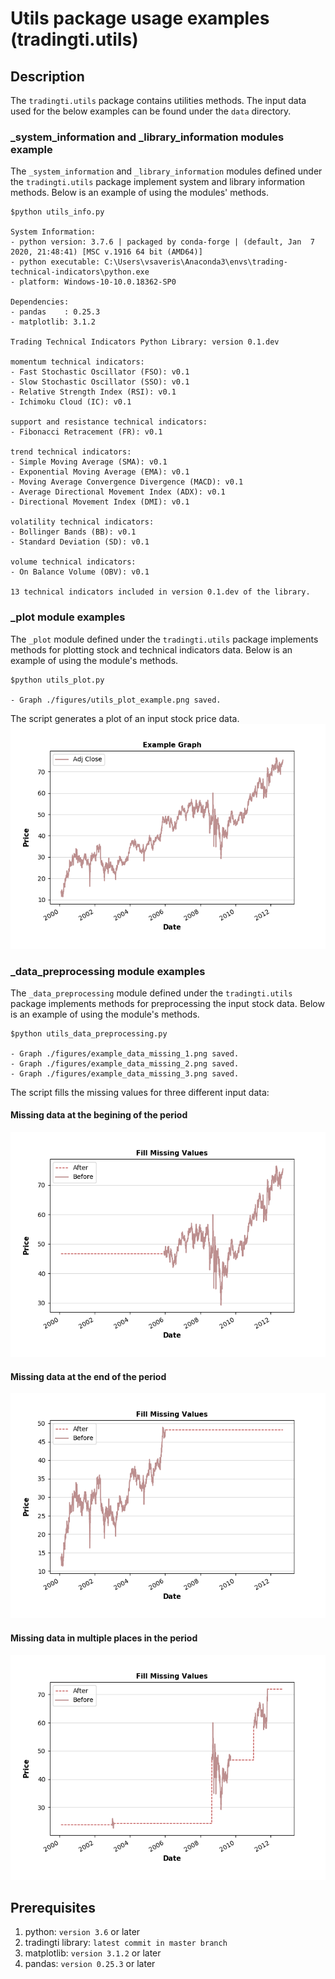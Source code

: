 # Utils package usage examples (tradingti.utils)
## Description
The `tradingti.utils` package contains utilities methods. The input data used for the below examples can be found under the `data` directory.

### _system_information and _library_information modules example
The `_system_information` and `_library_information` modules defined under the `tradingti.utils` package implement system and library information methods. Below is an example of using the modules' methods.
```
$python utils_info.py

System Information:
- python version: 3.7.6 | packaged by conda-forge | (default, Jan  7 2020, 21:48:41) [MSC v.1916 64 bit (AMD64)]
- python executable: C:\Users\vsaveris\Anaconda3\envs\trading-technical-indicators\python.exe
- platform: Windows-10-10.0.18362-SP0

Dependencies:
- pandas    : 0.25.3
- matplotlib: 3.1.2

Trading Technical Indicators Python Library: version 0.1.dev

momentum technical indicators:
- Fast Stochastic Oscillator (FSO): v0.1
- Slow Stochastic Oscillator (SSO): v0.1
- Relative Strength Index (RSI): v0.1
- Ichimoku Cloud (IC): v0.1

support and resistance technical indicators:
- Fibonacci Retracement (FR): v0.1

trend technical indicators:
- Simple Moving Average (SMA): v0.1
- Exponential Moving Average (EMA): v0.1
- Moving Average Convergence Divergence (MACD): v0.1
- Average Directional Movement Index (ADX): v0.1
- Directional Movement Index (DMI): v0.1

volatility technical indicators:
- Bollinger Bands (BB): v0.1
- Standard Deviation (SD): v0.1

volume technical indicators:
- On Balance Volume (OBV): v0.1

13 technical indicators included in version 0.1.dev of the library.
```

### _plot module examples
The `_plot` module defined under the `tradingti.utils` package implements methods for plotting stock and technical indicators data. Below is an example of using the module's methods.
```
$python utils_plot.py

- Graph ./figures/utils_plot_example.png saved.
```

The script generates a plot of an input stock price data.
![](./figures/utils_plot_example.png?raw=true)


### _data_preprocessing module examples
The `_data_preprocessing` module defined under the `tradingti.utils` package implements methods for preprocessing the input stock data. Below is an example of using the module's methods.
```
$python utils_data_preprocessing.py

- Graph ./figures/example_data_missing_1.png saved.
- Graph ./figures/example_data_missing_2.png saved.
- Graph ./figures/example_data_missing_3.png saved.
```

The script fills the missing values for three different input data:

#### Missing data at the begining of the period 
![](./figures/example_data_missing_1.png?raw=true)

#### Missing data at the end of the period 
![](./figures/example_data_missing_2.png?raw=true)

#### Missing data in multiple places in the period 
![](./figures/example_data_missing_3.png?raw=true)

## Prerequisites
1. python: `version 3.6` or later
2. tradingti library: `latest commit in master branch`
3. matplotlib: `version 3.1.2` or later
4. pandas: `version 0.25.3` or later


